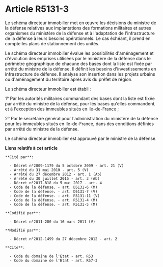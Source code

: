 # Article R5131-3

Le schéma directeur immobilier met en œuvre les décisions du ministre de la défense relatives aux implantations des
formations militaires et autres organismes du ministère de la défense et à l'adaptation de l'infrastructure de la défense à
leurs besoins opérationnels. Le cas échéant, il prend en compte les plans de stationnement des unités. 

Le schéma directeur immobilier évalue les possibilités d'aménagement et d'évolution des emprises utilisées par le ministère
de la défense dans le périmètre géographique de chacune des bases dont la liste est fixée par arrêté du ministre de la
défense. Il définit les besoins d'investissements en infrastructure de défense. Il analyse son insertion dans les projets
urbains ou d'aménagement du territoire après avis du préfet de région. 

Le schéma directeur immobilier est établi : 

1° Par les autorités militaires commandant des bases dont la liste est fixée par arrêté du ministre de la défense, pour les
bases qu'elles commandent, et à l'exception des immeubles situés en Ile-de-France ; 

2° Par le secrétaire général pour l'administration du ministère de la défense pour les immeubles situés en Ile-de-France,
dans des conditions définies par arrêté du ministre de la défense. 

Le schéma directeur immobilier est approuvé par le ministre de la défense.

**Liens relatifs à cet article**

	**Cité par**:

	  - Décret n°2009-1179 du 5 octobre 2009 - art. 21 (V)
	  - Arrêté du 31 mai 2010 - art. 5 (V)
	  - Arrêté du 27 décembre 2012 - art. 1 (Ab)
	  - Arrêté du 30 juillet 2015 - art. 3 (Ab)
	  - Décret n°2017-818 du 5 mai 2017 - art. 4
	  - Code de la défense. - art. D5131-6 (M)
	  - Code de la défense. - art. D5131-7 (V)
	  - Code de la défense. - art. R5131-11 (V)
	  - Code de la défense. - art. R5131-4 (M)
	  - Code de la défense. - art. R5131-5 (M)

	**Codifié par**:

	  - Décret n°2011-280 du 16 mars 2011 (V)

	**Modifié par**:

	  - Décret n°2012-1499 du 27 décembre 2012 - art. 2

	**Cite**:

	  - Code du domaine de l'Etat - art. R53
	  - Code du domaine de l'Etat - art. R57-3
